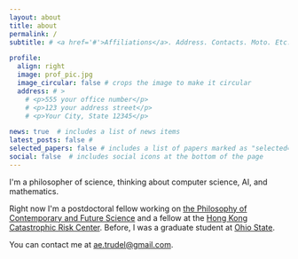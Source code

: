 ```yaml
---
layout: about
title: about
permalink: /
subtitle: # <a href='#'>Affiliations</a>. Address. Contacts. Moto. Etc.

profile:
  align: right
  image: prof_pic.jpg
  image_circular: false # crops the image to make it circular
  address: # >
    # <p>555 your office number</p>
    # <p>123 your address street</p>
    # <p>Your City, State 12345</p>

news: true  # includes a list of news items
latest_posts: false #
selected_papers: false # includes a list of papers marked as "selected={true}"
social: false  # includes social icons at the bottom of the page
---
```


I'm a philosopher of science, thinking about computer science, AI, and mathematics.

Right now I'm a postdoctoral fellow working on [the Philosophy of Contemporary and Future Science](https://www.pocfs.org) and a fellow at the [Hong Kong Catastrophic Risk Center](https://www.ln.edu.hk/philoso/hkcrc/). Before, I was a graduate student at [Ohio State](https://philosophy.osu.edu).

You can contact me at [ae.trudel@gmail.com](ae.trudel@gmail.com).

